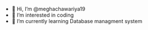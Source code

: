 - 👋 Hi, I’m @meghachawariya19
- 👀 I’m interested in coding
- 🌱 I’m currently learning Database managment system 
  

<!---
meghachawariya19/meghachawariya19 is a ✨ special ✨ repository because its `README.md` (this file) appears on your GitHub profile.
You can click the Preview link to take a look at your changes.
--->

